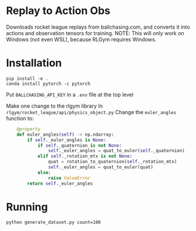 # Replay to Action Obs

Downloads rocket league replays from ballchasing.com, and converts it into actions and observation tensors for training.
NOTE: This will only work on Windows (not even WSL), because RLGym requires Windows. 

# Installation
```
pip install -e .
conda install pytorch -c pytorch
```

Put `BALLCHASING_API_KEY` in a `.env` file at the top level

Make one change to the rlgym library
In `rlgym/rocket_league/api/physics_object.py` 
Change the `euler_angles` function to:
```python
    @property
    def euler_angles(self) -> np.ndarray:
        if self._euler_angles is None:
            if self._quaternion is not None:
                self._euler_angles = quat_to_euler(self._quaternion)
            elif self._rotation_mtx is not None:
                quat = rotation_to_quaternion(self._rotation_mtx)
                self._euler_angles = quat_to_euler(quat)
            else:
                raise ValueError
        return self._euler_angles
```

# Running
```
python generate_dataset.py count=100
```